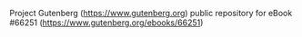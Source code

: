 Project Gutenberg (https://www.gutenberg.org) public repository for
eBook #66251 (https://www.gutenberg.org/ebooks/66251)

